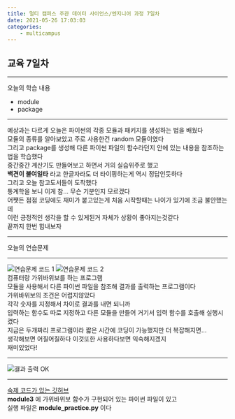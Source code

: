```yaml
---
title: 멀티 캠퍼스 주관 데이터 사이언스/엔지니어 과정 7일차
date: 2021-05-26 17:03:03
categories:
    - multicampus
---
```

## 교육 7일차
___
오늘의 학습 내용
- module
- package
___
예상과는 다르게 오늘은 파이썬의 각종 모듈과 패키지를 생성하는 법을 배웠다  
모듈의 종류를 알아보았고 주로 사용한건 random 모듈이였다  
그리고 package를 생성해 다른 파이썬 파일의 함수라던지 안에 있는 내용을 참조하는 법을 학습했다  
중간중간 계산기도 만들어보고 하면서 거의 실습위주로 했고  
**백견이 불여일타** 라고 한글자라도 더 타이핑하는게 역시 정답인듯하다  
그리고 오늘 참고도서들이 도착했다  
통계학을 보니 이게 참... 무슨 기분인지 모르겠다   
어쨋든 점점 코딩에도 재미가 붙고있는게 처음 시작할때는 나이가 있기에 조금 불안했는데  
이런 긍정적인 생각을 할 수 있게된거 자체가 상황이 좋아지는것같다  
끝까지 한번 힘내보자  
___
오늘의 연습문제  
___
![연습문제 코드 1](https://user-images.githubusercontent.com/84296244/119693253-11987a80-be87-11eb-85cf-85b054e57b6d.PNG)
![연습문제 코드 2](https://user-images.githubusercontent.com/84296244/119693259-12c9a780-be87-11eb-96be-5c4cef566502.PNG)  
컴퓨터랑 가위바위보를 하는 프로그램  
모듈을 사용해서 다른 파이썬 파일을 참조해 결과를 출력하는 프로그램이다  
가위바위보의 조건은 어렵지않았다  
각각 숫자를 지정해서 차이로 결과를 내면 되니까  
입력하는 함수도 따로 지정하고 다른 모듈을 만들어 거기서 입력 함수를 호출해 실행시켰다  
지금은 두개짜리 프로그램이라 짧은 시간에 코딩이 가능했지만 더 복잡해지면...  
생각해보면 어질어질하다 
이것또한 사용하다보면 익숙해지겠지  
재미있었다! 
___
![결과 출력 OK](https://user-images.githubusercontent.com/84296244/119693267-13fad480-be87-11eb-8b89-24e83c80d315.PNG)
___
[숙제 코드가 있는 깃허브](https://github.com/ouguro3/Study/tree/main/Python_Basic/14_module)  
**module3** 에 가위바위보 함수가 구현되어 있는 파이썬 파일이 있고  
실행 파일은 **module_practice.py** 이다 
